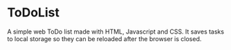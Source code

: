 # ToDoList
A simple web ToDo list made with HTML, Javascript and CSS. It saves tasks to local storage so they can be reloaded after the browser is closed. 
